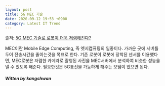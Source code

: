 ```yaml
---
layout: post
title: 5G MEC 기술
date: 2020-09-12 19:53 +0900
category: Latest IT Trend
---
```

출저: [5G MEC 기술로 로봇이 더욱 저렴해진다?](https://www.sktinsight.com/124403)

MEC이란 Mobile Edge Computing, 즉 엣지컴퓨팅의 일종이다. 가까운 곳에 서버를 두어 전송시간을 줄이는것을 목표로 한다.
기존 로봇이 로봇에 장착된 센서를 이용했다면, MEC로봇은 저렴한 카메라로 촬영된 사진을 MEC서버에서 분석하여 비슷한 성능을 낼 수 있도록 해준다.
필요한것은 5G통신을 가능하게 해주는 모뎀이 있으면 된다.

##### Witten by kangshwan
